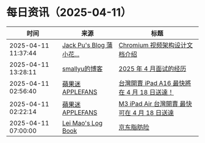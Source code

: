 ﻿# 每日资讯（2025-04-11）

|时间|来源|标题|
|---|---|---|
|2025-04-11 11:37:44|[Jack Pu's Blog 蒲小花...](https://www.jackpu.com/rss/)|[Chromium 视频架构设计文档介绍](https://www.jackpu.com/chromium-shi-pin-jia-gou-she-ji-wen-dang-jie-shao/)|
|2025-04-11 13:28:11|[smallyu的博客](https://smallyu.net/atom.xml)|[2025 年 4 月面试的经历](https://smallyu.net/2025/04/11/2025%E5%B9%B44%E6%9C%88%E9%9D%A2%E8%AF%95%E7%9A%84%E7%BB%8F%E5%8E%86/)|
|2025-04-11 02:56:40|[蘋果迷 APPLEFANS](https://applefans.today/feed/)|[台灣開賣 iPad A16 最快將在 4 月 18 日送達！](https://applefans.today/2025-04-ipad-a16-tw-launch/)|
|2025-04-11 02:22:14|[蘋果迷 APPLEFANS](https://applefans.today/feed/)|[M3 iPad Air 台灣開賣 最快可在 4 月 18 日送達](https://applefans.today/2025-04-tw-launch-m3-ipad-air/)|
|2025-04-11 07:00:00|[Lei Mao's Log Book](https://leimao.github.io/atom.xml)|[京东脂肪险](https://leimao.github.io/essay/%E4%BA%AC%E4%B8%9C%E8%84%82%E8%82%AA%E9%99%A9/)|
